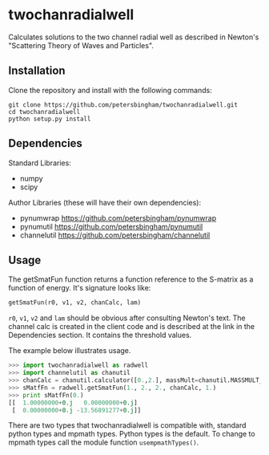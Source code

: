 # twochanradialwell
Calculates solutions to the two channel radial well as described in Newton's "Scattering Theory of Waves and Particles".

## Installation

Clone the repository and install with the following commands:

    git clone https://github.com/petersbingham/twochanradialwell.git
    cd twochanradialwell
    python setup.py install
    
## Dependencies
Standard Libraries: 
 - numpy
 - scipy

Author Libraries (these will have their own dependencies):
 - pynumwrap https://github.com/petersbingham/pynumwrap
 - pynumutil https://github.com/petersbingham/pynumutil
 - channelutil https://github.com/petersbingham/channelutil

## Usage

The getSmatFun function returns a function reference to the S-matrix as a function of energy. It's signature looks like:
```python
getSmatFun(r0, v1, v2, chanCalc, lam)
```
`r0`, `v1`, `v2` and `lam` should be obvious after consulting Newton's text. The channel calc is created in the client code and is described at the link in the Dependencies section. It contains the threshold values.

The example below illustrates usage.
```python
>>> import twochanradialwell as radwell
>>> import channelutil as chanutil
>>> chanCalc = chanutil.calculator([0.,2.], massMult=chanutil.MASSMULT_HARTREES)
>>> sMatfFn = radwell.getSmatFun(1., 2., 2., chanCalc, 1.)
>>> print sMatfFn(0.)
[[  1.00000000+0.j   0.00000000+0.j]
 [  0.00000000+0.j -13.56891277+0.j]]
```

There are two types that twochanradialwell is compatible with, standard python types and mpmath types. Python types is the default. To change to mpmath types call the module function `usempmathTypes()`.
